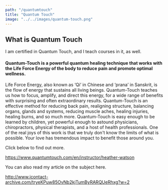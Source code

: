 ```yaml
---
path: "/quantumtouch"
title: "Quantum Touch"
image: "../../images/quantum-touch.png"
---
```


## What is Quantum Touch

I am certified in Quantum Touch, and I teach courses in it, as well.

#### Quantum-Touch is a powerful quantum healing technique that works with the Life Force Energy of the body to reduce pain and promote optimal wellness.

Life Force Energy, also known as ‘Qi’ in Chinese and ‘prana’ in Sanskrit, is the flow of energy that sustains all living beings. Quantum-Touch teaches us how to focus, amplify, and direct this energy, for a wide range of benefits with surprising and often extraordinary results.
Quantum-Touch is an effective method for reducing back pain, realigning structure, balancing organs, glands and systems, reducing muscle aches, healing injuries, healing burns, and so much more.
Quantum-Touch is easy enough to be learned by children, yet powerful enough to astound physicians, chiropractors, physical therapists, and a host of health professionals.
One of the real joys of this work is that we truly don't know the limits of what is possible. Your love has tremendous impact to benefit those around you.

Click below to find out more.

https://www.quantumtouch.com/en/instructor/heather-watson

You can also read my article on the subject here.

http://www.icontact-archive.com/tryeKPuw85OvNb2kjTumByRARQUeRhxg?w=2
